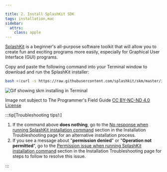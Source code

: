 ```yaml
---

title: 2. Install SplashKit SDK
tags: installation,mac
sidebar:
  attrs:
    class: apple
---
```


[SplashKit](https://splashkit.io) is a beginner's all-purpose software toolkit that will allow you to create fun and exciting programs more easily, especially for Graphical User Interface (GUI) programs.

Copy and paste the following command into your Terminal window to download and run the SplashKit installer:

```bash
bash <(curl -s https://raw.githubusercontent.com/splashkit/skm/master/install-scripts/skm-install.sh)
```

![Gif showing skm installing in Terminal](/gifs/macos/setup-macos/skm-install.gif)
<div class="caption">Image not subject to The Programmer's Field Guide <a href="https://creativecommons.org/licenses/by-nc-nd/4.0/">CC BY-NC-ND 4.0 License</a></div>

:::tip[Troubleshooting tips!:]

1. If the command above **does nothing**, go to the [No response when running SplashKit installation command](/book/part-0-getting-started/2-computer-use/0-installation/3-0-troubleshooting-install/#no-response-when-running-splashkit-installation-command) section in the Installation Troubleshooting page for an alternative installation process.
2. If you see a message about "**permission denied**" or "**Operation not permitted**", go to the [Permission issue when running SplashKit installation command](/book/part-0-getting-started/2-computer-use/0-installation/3-0-troubleshooting-install/#permission-issue-when-running-splashkit-installation-command) section in the Installation Troubleshooting page for steps to follow to resolve this issue.

:::

